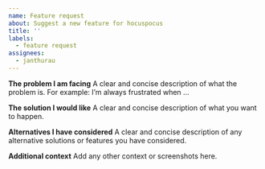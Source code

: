 ```yaml
---
name: Feature request
about: Suggest a new feature for hocuspocus
title: ''
labels:
  - feature request
assignees:
  - janthurau
---
```


**The problem I am facing**
A clear and concise description of what the problem is. For example: I’m always frustrated when …

**The solution I would like**
A clear and concise description of what you want to happen.

**Alternatives I have considered**
A clear and concise description of any alternative solutions or features you have considered.

**Additional context**
Add any other context or screenshots here.
